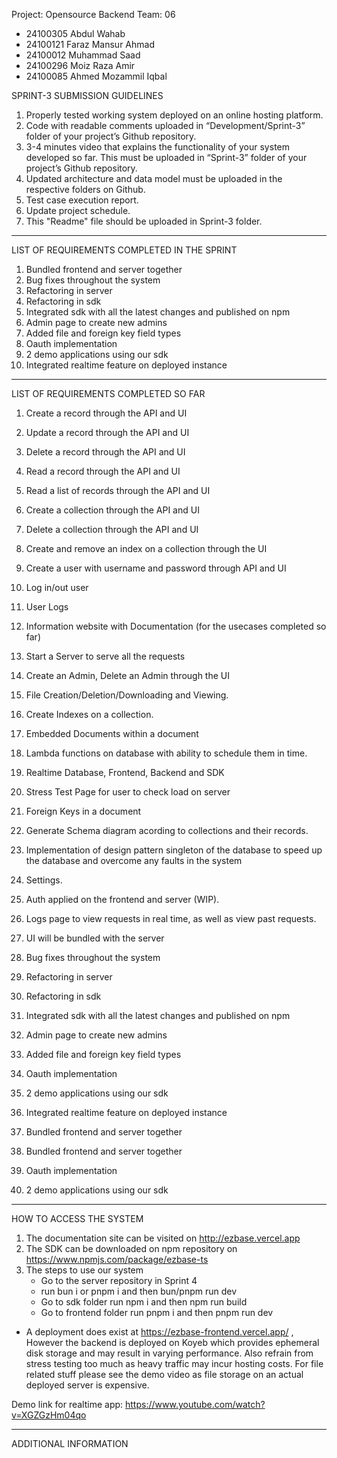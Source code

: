 Project: Opensource Backend
Team: 06

- 24100305 Abdul Wahab
- 24100121 Faraz Mansur Ahmad
- 24100012 Muhammad Saad
- 24100296 Moiz Raza Amir
- 24100085 Ahmed Mozammil Iqbal

SPRINT-3 SUBMISSION GUIDELINES

1. Properly tested working system deployed on an online hosting platform.
2. Code with readable comments uploaded in “Development/Sprint-3” folder of your project’s Github repository.
3. 3-4 minutes video that explains the functionality of your system developed so far. This must be uploaded in “Sprint-3” folder of your project’s Github repository.
4. Updated architecture and data model must be uploaded in the respective folders on Github.
5. Test case execution report.
6. Update project schedule.
7. This "Readme" file should be uploaded in Sprint-3 folder.



------------------------------------------------------------------------------------------------

LIST OF REQUIREMENTS COMPLETED IN THE SPRINT

1. Bundled frontend and server together
2. Bug fixes throughout the system
3. Refactoring in server
4. Refactoring in sdk
5. Integrated sdk with all the latest changes and published on npm
6. Admin page to create new admins
7. Added file and foreign key field types
8. Oauth implementation
9. 2 demo applications using our sdk
10. Integrated realtime feature on deployed instance

------------------------------------------------------------------------------------------------


LIST OF REQUIREMENTS COMPLETED SO FAR

1.	Create a record through the API and UI
2.	Update a record through the API and UI
3.	Delete a record through the API and UI
4.	Read a record through the API and UI
5.  Read a list of records through the API and UI
6.	Create a collection through the API and UI
7.	Delete a collection through the API and UI
8.  Create and remove an index on a collection through the UI
9.  Create a user with username and password through API and UI
10. Log in/out user
11. User Logs
12. Information website with Documentation (for the usecases completed so far)
13.	Start a Server to serve all the requests
14. Create an Admin, Delete an Admin through the UI
15. File Creation/Deletion/Downloading and Viewing.
16. Create Indexes on a collection.

17. Embedded Documents within a document
18. Lambda functions on database with ability to schedule them in time.
19. Realtime Database, Frontend, Backend and SDK
20. Stress Test Page for user to check load on server
21. Foreign Keys in a document
22. Generate Schema diagram acording to collections and their records.
23. Implementation of design pattern singleton of the database to speed up the database and overcome any faults in the system
24. Settings.
25. Auth applied on the frontend and server (WIP).
26. Logs page to view requests in real time, as well as view past requests.

27. UI will be bundled with the server
2. Bug fixes throughout the system
3. Refactoring in server
4. Refactoring in sdk
5. Integrated sdk with all the latest changes and published on npm
6. Admin page to create new admins
7. Added file and foreign key field types
8. Oauth implementation
9. 2 demo applications using our sdk
10. Integrated realtime feature on deployed instance
11. Bundled frontend and server together
12. Bundled frontend and server together
13. Oauth implementation
14. 2 demo applications using our sdk

------------------------------------------------------------------------------------------------

HOW TO ACCESS THE SYSTEM

1. The documentation site can be visited on http://ezbase.vercel.app
2. The SDK can be downloaded on npm repository on https://www.npmjs.com/package/ezbase-ts
3. The steps to use our system
    - Go to the server repository in Sprint 4
    - run bun i or pnpm i and then bun/pnpm run dev
    - Go to sdk folder run npm i and then npm run build
    - Go to frontend folder run pnpm i and then pnpm run dev

* A deployment does exist at https://ezbase-frontend.vercel.app/ , However the backend is deployed on Koyeb which provides ephemeral disk storage
and may result in varying performance. Also refrain from stress testing too much as heavy traffic may incur hosting costs. For file related
stuff please see the demo video as file storage on an actual deployed server is expensive.

Demo link for realtime app: https://www.youtube.com/watch?v=XGZGzHm04qo

------------------------------------------------------------------------------------------------



ADDITIONAL INFORMATION
